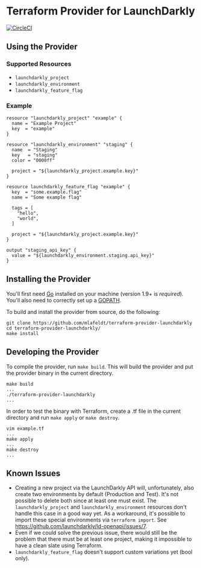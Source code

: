 # Terraform Provider for LaunchDarkly

[![CircleCI](https://circleci.com/gh/mlafeldt/terraform-provider-launchdarkly.svg?style=svg)](https://circleci.com/gh/mlafeldt/terraform-provider-launchdarkly)

## Using the Provider

### Supported Resources

- `launchdarkly_project`
- `launchdarkly_environment`
- `launchdarkly_feature_flag`

### Example

```hcl
resource "launchdarkly_project" "example" {
  name = "Example Project"
  key  = "example"
}

resource "launchdarkly_environment" "staging" {
  name  = "Staging"
  key   = "staging"
  color = "0000ff"

  project = "${launchdarkly_project.example.key}"
}

resource launchdarkly_feature_flag "example" {
  key  = "some.example.flag"
  name = "Some example flag"

  tags = [
    "hello",
    "world",
  ]

  project = "${launchdarkly_project.example.key}"
}

output "staging_api_key" {
  value = "${launchdarkly_environment.staging.api_key}"
}
```

## Installing the Provider

You'll first need [Go](http://www.golang.org) installed on your machine (version 1.9+ is *required*). You'll also need to correctly set up a [GOPATH](http://golang.org/doc/code.html#GOPATH).

To build and install the provider from source, do the following:

```console
git clone https://github.com/mlafeldt/terraform-provider-launchdarkly
cd terraform-provider-launchdarkly/
make install
```

## Developing the Provider

To compile the provider, run `make build`. This will build the provider and put the provider binary in the current directory.

```console
make build
...
./terraform-provider-launchdarkly
...
```

In order to test the binary with Terraform, create a .tf file in the current directory and run `make apply` or `make destroy`.

```console
vim example.tf
...
make apply
...
make destroy
...
```

## Known Issues

- Creating a new project via the LaunchDarkly API will, unfortunately, also create two environments by default (Production and Test). It's not possible to delete both since at least one must exist. The `launchdarkly_project` and `launchdarkly_environment` resources don't handle this case in a good way yet. As a workaround, it's possible to import these special environments via `terraform import`. See <https://github.com/launchdarkly/ld-openapi/issues/7>.
- Even if we could solve the previous issue, there would still be the problem that there must be at least one project, making it impossible to have a clean slate using Terraform.
- `launchdarkly_feature_flag` doesn't support custom variations yet (bool only).
